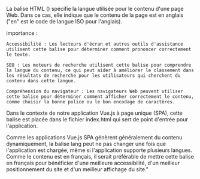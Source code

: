 
La balise HTML (<html lang="en">) spécifie la langue utilisée pour le contenu d'une page Web. Dans ce cas, elle indique que le contenu de la page est en anglais ("en" est le code de langue ISO pour l'anglais).

importance : 

    Accessibilité : Les lecteurs d'écran et autres outils d'assistance utilisent cette balise pour déterminer comment prononcer correctement le texte.

    SEO : Les moteurs de recherche utilisent cette balise pour comprendre la langue du contenu, ce qui peut aider à améliorer le classement dans les résultats de recherche pour les utilisateurs qui cherchent du contenu dans cette langue.

    Compréhension du navigateur : Les navigateurs Web peuvent utiliser cette balise pour déterminer comment afficher correctement le contenu, comme choisir la bonne police ou le bon encodage de caractères.

Dans le contexte de notre application Vue.js à page unique (SPA), cette balise est placée dans le fichier index.html qui sert de point d'entrée pour l'application.

Comme les applications Vue.js SPA génèrent généralement du contenu dynamiquement, la balise lang peut ne pas changer une fois que l'application est chargée, même si l'application supporte plusieurs langues. Comme le contenu est en français, il serait préférable de mettre cette balise en français <html lang="fr"> pour bénéficier d'une meilleure accessibilité, d'un meilleur positionnement du site et d'un meilleur affichage du site."


